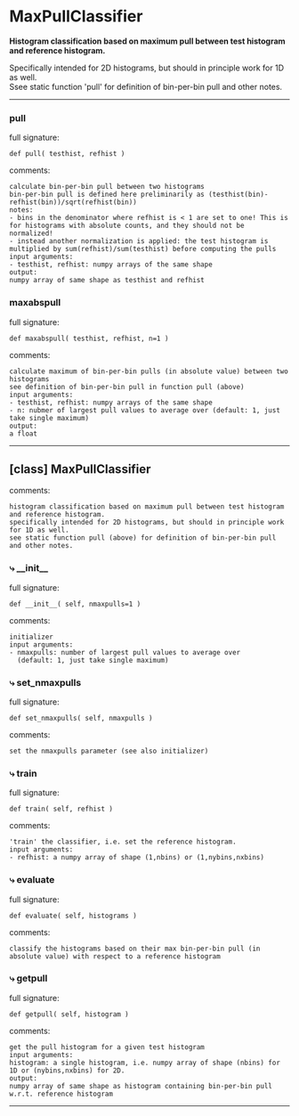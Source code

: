 # MaxPullClassifier  
  
**Histogram classification based on maximum pull between test histogram and reference histogram.**

Specifically intended for 2D histograms, but should in principle work for 1D as well.  
Ssee static function 'pull' for definition of bin-per-bin pull and other notes.
- - -
  
  
### pull  
full signature:  
```text  
def pull( testhist, refhist )  
```  
comments:  
```text  
calculate bin-per-bin pull between two histograms  
bin-per-bin pull is defined here preliminarily as (testhist(bin)-refhist(bin))/sqrt(refhist(bin))  
notes:   
- bins in the denominator where refhist is < 1 are set to one! This is for histograms with absolute counts, and they should not be normalized!  
- instead another normalization is applied: the test histogram is multiplied by sum(refhist)/sum(testhist) before computing the pulls  
input arguments:  
- testhist, refhist: numpy arrays of the same shape  
output:  
numpy array of same shape as testhist and refhist  
```  
  
  
### maxabspull  
full signature:  
```text  
def maxabspull( testhist, refhist, n=1 )  
```  
comments:  
```text  
calculate maximum of bin-per-bin pulls (in absolute value) between two histograms  
see definition of bin-per-bin pull in function pull (above)  
input arguments:  
- testhist, refhist: numpy arrays of the same shape  
- n: nubmer of largest pull values to average over (default: 1, just take single maximum)  
output:  
a float  
```  
  
  
- - -
## [class] MaxPullClassifier  
comments:  
```text  
histogram classification based on maximum pull between test histogram and reference histogram.  
specifically intended for 2D histograms, but should in principle work for 1D as well.  
see static function pull (above) for definition of bin-per-bin pull and other notes.  
```  
### &#10551; \_\_init\_\_  
full signature:  
```text  
def __init__( self, nmaxpulls=1 )  
```  
comments:  
```text  
initializer  
input arguments:  
- nmaxpulls: number of largest pull values to average over   
  (default: 1, just take single maximum)  
```  
### &#10551; set\_nmaxpulls  
full signature:  
```text  
def set_nmaxpulls( self, nmaxpulls )  
```  
comments:  
```text  
set the nmaxpulls parameter (see also initializer)  
```  
### &#10551; train  
full signature:  
```text  
def train( self, refhist )  
```  
comments:  
```text  
'train' the classifier, i.e. set the reference histogram.  
input arguments:  
- refhist: a numpy array of shape (1,nbins) or (1,nybins,nxbins)  
```  
### &#10551; evaluate  
full signature:  
```text  
def evaluate( self, histograms )  
```  
comments:  
```text  
classify the histograms based on their max bin-per-bin pull (in absolute value) with respect to a reference histogram  
```  
### &#10551; getpull  
full signature:  
```text  
def getpull( self, histogram )  
```  
comments:  
```text  
get the pull histogram for a given test histogram  
input arguments:  
histogram: a single histogram, i.e. numpy array of shape (nbins) for 1D or (nybins,nxbins) for 2D.  
output:  
numpy array of same shape as histogram containing bin-per-bin pull w.r.t. reference histogram  
```  
- - -  
  
